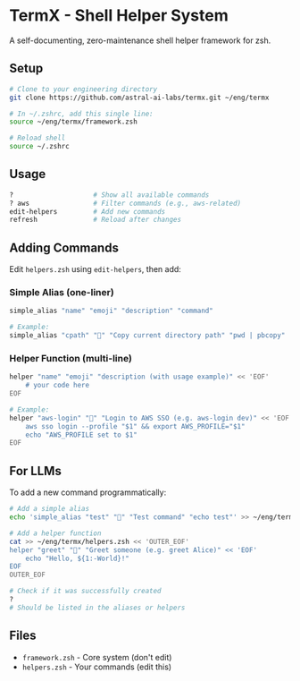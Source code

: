 # TermX - Shell Helper System

A self-documenting, zero-maintenance shell helper framework for zsh.

## Setup

```bash
# Clone to your engineering directory
git clone https://github.com/astral-ai-labs/termx.git ~/eng/termx

# In ~/.zshrc, add this single line:
source ~/eng/termx/framework.zsh

# Reload shell
source ~/.zshrc
```

## Usage

```bash
?                    # Show all available commands
? aws                # Filter commands (e.g., aws-related)
edit-helpers         # Add new commands
refresh              # Reload after changes
```

## Adding Commands

Edit `helpers.zsh` using `edit-helpers`, then add:

### Simple Alias (one-liner)

```bash
simple_alias "name" "emoji" "description" "command"

# Example:
simple_alias "cpath" "📍" "Copy current directory path" "pwd | pbcopy"
```

### Helper Function (multi-line)

```bash
helper "name" "emoji" "description (with usage example)" << 'EOF'
    # your code here
EOF

# Example:
helper "aws-login" "🔑" "Login to AWS SSO (e.g. aws-login dev)" << 'EOF'
    aws sso login --profile "$1" && export AWS_PROFILE="$1"
    echo "AWS_PROFILE set to $1"
EOF
```

## For LLMs

To add a new command programmatically:

```bash
# Add a simple alias
echo 'simple_alias "test" "🧪" "Test command" "echo test"' >> ~/eng/termx/helpers.zsh

# Add a helper function
cat >> ~/eng/termx/helpers.zsh << 'OUTER_EOF'
helper "greet" "👋" "Greet someone (e.g. greet Alice)" << 'EOF'
    echo "Hello, ${1:-World}!"
EOF
OUTER_EOF

# Check if it was successfully created
?
# Should be listed in the aliases or helpers
```

## Files

- `framework.zsh` - Core system (don't edit)
- `helpers.zsh` - Your commands (edit this)